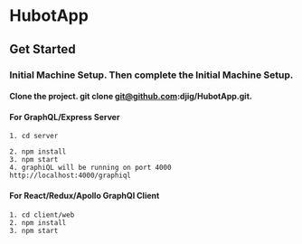 # HubotApp
 
## Get Started

### Initial Machine Setup.  Then complete the Initial Machine Setup.
#### Clone the project. git clone git@github.com:djig/HubotApp.git.

#### For GraphQL/Express Server 

    1. cd server

    2. npm install
    3. npm start
    4. graphiQL will be running on port 4000 http://localhost:4000/graphiql


#### For React/Redux/Apollo GraphQl Client

    1. cd client/web
    2. npm install
    3. npm start
